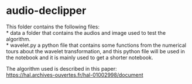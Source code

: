 # audio-declipper

This folder contains the following files:
	</br>* data a folder that contains the audios and image used to test the algorithm.
	</br>* wavelet.py a python file that contains some functions from the numerical tours about 
	  the wavelet transformation, and this python file will be used in the notebook and it is 
	  mainly used to get a shorter notebook.</br>

The algorithm used is described in this paper: 
</br>
https://hal.archives-ouvertes.fr/hal-01002998/document